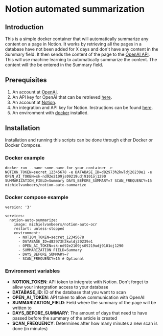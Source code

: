 # Notion automated summarization

## Introduction
This is a simple docker container that will automatically summarize any content on a page in Notion. It works by retrieving all the pages in a database have not been added for X days and don't have any content in the Summary field. It then sends the content of the page to the [OpenAI API](https://beta.openai.com/overview). This will use machine learning to automatically summarize the content. The content will the be entered in the Summary field.

## Prerequisites
1. An account at [OpenAI](https://beta.openai.com/).
2. An API key for OpenAI that can be retrieved [here](https://beta.openai.com/account/api-keys).
3. An account at [Notion](https://www.notion.so/).
4. An integration and API key for Notion. Instructions can be found [here](https://developers.notion.com/docs/getting-started).
5. An environment with [docker](https://docs.docker.com/get-docker/) installed.

## Installation
Installation and running this scripts can be done through either Docker or Docker Compose.

### Docker example
```
docker run --name some-name-for-your-container -e NOTION_TOKEN=secret_12345678 -e DATABASE_ID=d82973h2kwldj20239e1 -e OPEN_AI_TOKEN=sk-nd92e2109js09219udj9101oj1290 SUMMARIZATION_FIELD=Summary DAYS_BEFORE_SUMMARY=7 SCAN_FREQUENCY=15 michielvanbeers/notion-auto-summarize
```

### Docker compose example
```
version: '3'

services:
  notion-auto-summarize:
    image: michielvanbeers/notion-auto-ocr
    restart: unless-stopped
    environment:
      - NOTION_TOKEN=secret_12345678
      - DATABASE_ID=d82973h2kwldj20239e1
      - OPEN_AI_TOKEN=sk-nd92e2109js09219udj9101oj1290
      - SUMMARIZATION_FIELD=Summary
      - DAYS_BEFORE_SUMMARY=7
      - SCAN_FREQUENCY=15 # Optional
```

### Environment variables
* **NOTION_TOKEN**: API token to integrate with Notion. Don't forget to allow your intergration access to your database
* **DATABASE_ID**: ID of the database that you want to scan
* **OPEN_AI_TOKEN**: API token to allow communication with OpenAI
* **SUMMARIZATION_FIELD**: Field where the summary of the page will be written to
* **DAYS_BEFORE_SUMMARY**: The amount of days that need to have passed before the summary of the article is created
* **SCAN_FREQUENCY**: Determines after how many minutes a new scan is done (in minutes)